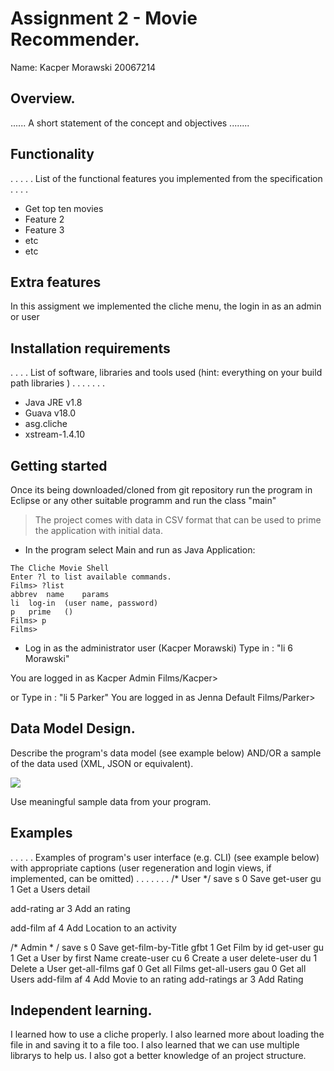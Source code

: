 # Assignment 2 - Movie Recommender.

Name: Kacper Morawski 20067214
## Overview.
...... A short statement of the concept and objectives ........


## Functionality
 . . . . . List of the functional features you implemented from the specification . . . .

 + Get top ten movies
 + Feature 2
 + Feature 3
 + etc
 + etc

## Extra features

 In this assigment we implemented the cliche menu, the login in as an admin or user 
## Installation requirements
. . . .  List of software, libraries and tools used (hint: everything on your build path libraries ) . . . . . . .
+ Java JRE v1.8
+ Guava v18.0
+ asg.cliche
+ xstream-1.4.10

## Getting started
Once its being downloaded/cloned from git repository run the program in Eclipse or any other suitable programm and run the class "main"

>The project comes with data in CSV format that can be used to prime the application with initial data.
- In the program select Main and run as Java Application:
```
The Cliche Movie Shell
Enter ?l to list available commands.
Films> ?list
abbrev	name	params
li	log-in	(user name, password)
p	prime	()
Films> p
Films>
```
- Log in as the administrator user (Kacper Morawski)
Type in : "li 6 Morawski"

You are logged in as Kacper
Admin
Films/Kacper>

or
Type in : "li 5 Parker"
You are logged in as Jenna
Default
Films/Parker>

## Data Model Design.

Describe the program's data model (see example below) AND/OR a sample of the data used (XML, JSON or equivalent).

![][image1]

Use meaningful sample data from your program.

## Examples

. . . . . Examples of program's user interface (e.g. CLI)  (see example below) with appropriate captions (user regeneration and login views, if implemented, can be omitted) . . . . . . .
/* User */
save	s	0	Save 
get-user	gu	1	Get a Users detail

add-rating	ar	3	Add an rating

add-film	af	4	Add Location to an activity

/* Admin * /
save	s	0	Save
get-film-by-Title	gfbt	1	Get Film by id
get-user	gu	1	Get a User by first Name
create-user	cu	6	Create a user
delete-user	du	1	Delete a User
get-all-films	gaf	0	Get all Films
get-all-users	gau	0	Get all Users
add-film	af	4	Add Movie to an rating
add-ratings	ar	3	Add Rating


## Independent learning.
I learned how to use a cliche properly. I also learned more about loading the file in and saving it to a file too.
I also learned that we can use multiple librarys to help us.
I also got a better knowledge of an project structure. 


[image1]: https://imgur.com/a/P5ByF
